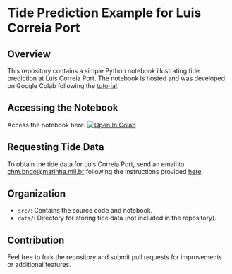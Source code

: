 # Tide Prediction Example for Luis Correia Port

## Overview
This repository contains a simple Python notebook illustrating tide prediction at Luis Correia Port. The notebook is hosted and was developed on Google Colab following the [tutorial](https://iuryt.github.io/posts/colab-github/).

## Accessing the Notebook
Access the notebook here:  [![Open In Colab](https://colab.research.google.com/assets/colab-badge.svg)](https://colab.research.google.com/github/iuryt/tide_prediction_luiscorreia/blob/main/src/tide_prediction.ipynb)

## Requesting Tide Data
To obtain the tide data for Luis Correia Port, send an email to chm.bndo@marinha.mil.br following the instructions provided [here](https://www.marinha.mil.br/chm/bndo/acesso).

## Organization
- `src/`: Contains the source code and notebook.
- `data/`: Directory for storing tide data (not included in the repository).

## Contribution
Feel free to fork the repository and submit pull requests for improvements or additional features.
